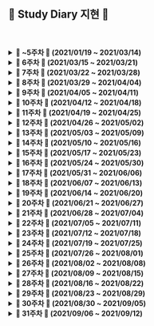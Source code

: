 ##  🍒 Study Diary 지현 🍒



<br />
<br />

<details markdown="1">
<summary><strong> &#127804; ~5주차 &#127804; (2021/01/19 ~ 2021/03/14)</strong></summary>
<br>
<br>



|                                    | 문제                                                         |
| :--------------------------------: | :----------------------------------------------------------- |
| ~ 5주차<br />(21.01.19 ~ 21.03.14) | [BOJ - Basic Problem Solving](https://github.com/wjh51333/Problem-Solving) |

<br>

</details>



<details markdown="1">
<summary><strong> &#127804; 6주차 &#127804; (2021/03/15 ~ 2021/03/21)</strong></summary>
<br>
<br>



|                                  | 문제                                                         |
| :------------------------------: | :----------------------------------------------------------- |
| 6주차<br />(21.03.15 ~ 21.03.21) | 백준 14500 - [테트로미노](https://www.acmicpc.net/problem/14500) <br />백준 10972 - [다음 순열](https://www.acmicpc.net/problem/10972)<br />백준 10973 - [이전 순열](https://www.acmicpc.net/problem/10973)<br />백준 10974 - [모든 순열](https://www.acmicpc.net/problem/10974)<br />백준 14888 - [연산자 끼워넣기](https://www.acmicpc.net/problem/14888)<br />백준 15658 - [연산자 끼워넣기 (2)](https://www.acmicpc.net/problem/15658)<br />백준 11723 - [집합](https://www.acmicpc.net/problem/11723)<br />백준 2309 - [일곱 난쟁이](https://www.acmicpc.net/problem/2309)<br />백준 13023 - [ABCDE](https://www.acmicpc.net/problem/13023)<br />백준 14226 - [이모티콘](https://www.acmicpc.net/problem/14226)<br />백준 13549 - [숨바꼭질 3](https://www.acmicpc.net/problem/13549)<br />백준 2206 - [벽 부수고 이동하기](https://www.acmicpc.net/problem/2206)<br />백준 3055 - [탈출](https://www.acmicpc.net/problem/3055)<br />프로그래머스 SQL [SUM, MAX, MIN](https://programmers.co.kr/learn/courses/30/parts/17043)<br />프로그래머스 SQL [IS NULL](https://programmers.co.kr/learn/courses/30/parts/17045) |

<br>

</details>





<details markdown="1">
<summary><strong> &#127804; 7주차 &#127804; (2021/03/22 ~ 2021/03/28)</strong></summary>
<br>
<br>



|                                  | 문제                                                         |
| :------------------------------: | :----------------------------------------------------------- |
| 7주차<br />(21.03.22 ~ 21.03.28) | 백준 15558 - [점프 게임](https://www.acmicpc.net/problem/15558)<br />백준 12851 - [숨바꼭질 2](https://www.acmicpc.net/problem/12851)<br />백준 13913 - [숨바꼭질 4](https://www.acmicpc.net/problem/13913)<br />백준 6087 - [레이저 통신](https://www.acmicpc.net/problem/6087) |

<br>

</details>





<details markdown="1">
<summary><strong> &#127804; 8주차 &#127804; (2021/03/29 ~ 2021/04/04)</strong></summary>
<br>
<br>



|                                  | 문제                                                         |
| :------------------------------: | :----------------------------------------------------------- |
| 8주차<br />(21.03.29 ~ 21.04.04) | 백준 15988 - [1, 2, 3 더하기 3](https://www.acmicpc.net/problem/15988)<br />백준 16194 - [카드 구매하기 2](https://www.acmicpc.net/problem/16194)<br />백준 15990 - [1, 2, 3 더하기 5](https://www.acmicpc.net/problem/15990)<br />백준 13398 - [연속합 2](https://www.acmicpc.net/problem/13398)<br />백준 14002- [가장 긴 증가하는 부분 수열 4](https://www.acmicpc.net/problem/14002)<br />백준 1495 - [기타리스트](https://www.acmicpc.net/problem/1495)<br />백준 15989 - [1, 2, 3 더하기 4](https://www.acmicpc.net/problem/15989)<br />백준 11048 - [이동하기](https://www.acmicpc.net/problem/11048)<br />백준 14442 - [벽 부수고 이동하기 2](https://www.acmicpc.net/problem/14442)<br />백준 2293 - [동전 1](https://www.acmicpc.net/problem/2293)<br />백준 2294 - [동전 2](https://www.acmicpc.net/problem/2294)<br />백준 14889 - [스타트와 링크](https://www.acmicpc.net/problem/14889)<br />백준 1748 - [수 이어 쓰기 1](https://www.acmicpc.net/problem/1748)<br />백준 9663 - [N-Queen](https://www.acmicpc.net/problem/9663)<br />백준 17478 - [재귀함수가 뭔가요?](https://www.acmicpc.net/problem/17478)<br />백준 6064 - [카잉 달력](https://www.acmicpc.net/problem/6064)<br />백준 12026 - [BOJ 거리](https://www.acmicpc.net/problem/12026)<br />백준 4991 - [로봇 청소기](https://www.acmicpc.net/problem/4991)<br />백준 1339 - [단어 수학](https://www.acmicpc.net/problem/1339)<br />백준 1890 - [점프](https://www.acmicpc.net/problem/1890) |

<br>

</details>





<details markdown="1">
<summary><strong> &#127804; 9주차 &#127804; (2021/04/05 ~ 2021/04/11)</strong></summary>
<br>
<br>



|                                  | 문제                                                         |
| :------------------------------: | :----------------------------------------------------------- |
| 9주차<br />(21.04.05 ~ 21.04.11) | 프로그래머스 [3진법 뒤집기](https://programmers.co.kr/learn/courses/30/lessons/68935)<br />프로그래머스 [두 개 뽑아서 더하기](https://programmers.co.kr/learn/courses/30/lessons/68644)<br />프로그래머스 [삼각 달팽이](https://programmers.co.kr/learn/courses/30/lessons/68645)<br />프로그래머스 [이진 변환 반복하기](https://programmers.co.kr/learn/courses/30/lessons/70129)<br />프로그래머스 [쿼드압축 후 개수 세기](https://programmers.co.kr/learn/courses/30/lessons/68936)<br />백준 16948 - [데스 나이트](https://www.acmicpc.net/problem/16948)<br />백준 15661 - [링크와 스타트](https://www.acmicpc.net/problem/15661)<br />백준 10422 - [괄호](https://www.acmicpc.net/problem/10422)<br />백준 2219 - [숫자판 점프](https://www.acmicpc.net/problem/2219)<br />백준 15486 - [퇴사 2](https://www.acmicpc.net/problem/15486)<br />백준 15686 - [치킨 배달](https://www.acmicpc.net/problem/15686)<br />백준 11058 - [크리보드](https://www.acmicpc.net/problem/11058)<br />백준 4811 - [알약](https://www.acmicpc.net/problem/4811)<br />백준 1149 - [RGB 거리](https://www.acmicpc.net/problem/1149)<br />백준 1309 - [동물원](https://www.acmicpc.net/problem/1309) |

<br>

</details>





<details markdown="1">
<summary><strong> &#127804; 10주차 &#127804; (2021/04/12 ~ 2021/04/18)</strong></summary>
<br>
<br>



|                                   | 문제                                                         |
| :-------------------------------: | :----------------------------------------------------------- |
| 10주차<br />(21.04.12 ~ 21.04.18) | 백준 1325 - [효율적인 해킹](https://www.acmicpc.net/problem/1325)<br />백준 7569 - [토마토](https://www.acmicpc.net/problem/7569)<br />백준 1062 - [가르침](https://www.acmicpc.net/problem/1062)<br />백준 16918 - [봄버맨](https://www.acmicpc.net/problem/16918)<br />백준 15649 - [N과 M (1)](https://www.acmicpc.net/problem/15649)<br />백준 15650 - [N과 M (2)](https://www.acmicpc.net/problem/15650)<br />백준 1918 - [후위 표기식](https://www.acmicpc.net/problem/1918)<br />백준 14916 - [거스름돈](https://www.acmicpc.net/problem/14916)<br />백준 21278 - [호석이 두 마리 치킨](https://www.acmicpc.net/problem/21278)<br />백준 11000 - [강의실 배정](https://www.acmicpc.net/problem/11000)<br />백준 15651 - [N과 M (3)](https://www.acmicpc.net/problem/15651)<br />백준 1753 - [최단경로](https://www.acmicpc.net/problem/1753)<br />백준 15652 - [N과 M (4)](https://www.acmicpc.net/problem/15652)<br />백준 15654 - [N과 M (5)](https://www.acmicpc.net/problem/15654)<br />백준 15655 - [N과 M (6)](https://www.acmicpc.net/problem/15655)<br />백준 15656 - [N과 M (7)](https://www.acmicpc.net/problem/15656)<br />프로그래머스 [같은 숫자는 싫어](https://programmers.co.kr/learn/courses/30/lessons/12906)<br />프로그래머스 [음양 더하기](https://programmers.co.kr/learn/courses/30/lessons/76501)<br />프로그래머스 [프린터](https://programmers.co.kr/learn/courses/30/lessons/42587)<br />프로그래머스 [괄호 회전하기](https://programmers.co.kr/learn/courses/30/lessons/76502)<br />백준 15657 - [N과 M (8)](https://www.acmicpc.net/problem/15657)<br />백준 15663 - [N과 M (9)](https://www.acmicpc.net/problem/15663)<br />백준 15664 - [N과 M (10)](https://www.acmicpc.net/problem/15664)<br />프로그래머스 [모두 0으로 만들기](https://programmers.co.kr/learn/courses/30/lessons/76503#) |

<br>

</details>





<details markdown="1">
<summary><strong> &#127804; 11주차 &#127804; (2021/04/19 ~ 2021/04/25)</strong></summary>
<br>
<br>



|                                   | 문제                                                         |
| :-------------------------------: | :----------------------------------------------------------- |
| 11주차<br />(21.04.19 ~ 21.04.25) | 백준 15665 - [N과 M (11)](https://www.acmicpc.net/problem/15665)<br />백준 15666 - [N과 M (12)](https://www.acmicpc.net/problem/15666)<br />백준 2468 - [안전 영역](https://www.acmicpc.net/problem/2468)<br />백준 1935 - [후위 표기식2](https://www.acmicpc.net/problem/1935)<br />백준 7562 - [나이트의 이동](https://www.acmicpc.net/problem/7562)<br />백준 14426 - [접두사 찾기](https://www.acmicpc.net/problem/14426)<br />백준 14425 - [문자열 집합](https://www.acmicpc.net/problem/14425)<br />백준 16916 - [부분 문자열](https://www.acmicpc.net/problem/16916) |

<br>

</details>





<details markdown="1">
<summary><strong> &#127804; 12주차 &#127804; (2021/04/26 ~ 2021/05/02)</strong></summary>
<br>
<br>



|                                   | 문제                                                         |
| :-------------------------------: | :----------------------------------------------------------- |
| 12주차<br />(21.04.26 ~ 21.05.02) | 백준 11051 - [이항 계수 2](https://www.acmicpc.net/problem/11051)<br />백준 1629 - [곱셈](https://www.acmicpc.net/problem/1629)<br />프로그래머스 [이중우선순위큐](https://programmers.co.kr/learn/courses/30/lessons/42628)<br />프로그래머스 [가장 큰 수](https://programmers.co.kr/learn/courses/30/lessons/42746)<br />백준 2581 - [소수](https://www.acmicpc.net/problem/2581)<br />백준 2606 - [바이러스](https://www.acmicpc.net/problem/2606)<br />백준 1012 - [유기농 배추](https://www.acmicpc.net/problem/1012)<br />백준 1181 - [단어 정렬](https://www.acmicpc.net/problem/1181)<br />백준 1427 - [소트인사이드](https://www.acmicpc.net/problem/1427)<br />백준 10773 - [제로](https://www.acmicpc.net/problem/10773)<br />백준 2960 - [에라토스테네스의 체](https://www.acmicpc.net/problem/2960)<br />백준 1916 - [최소비용 구하기](https://www.acmicpc.net/problem/1916)<br />백준 11779 - [최소비용 구하기 2](https://www.acmicpc.net/problem/11779)<br />백준 16236 - [아기 상어](https://www.acmicpc.net/problem/16236)<br />백준 18352 - [특정 거리의 도시 찾기](https://www.acmicpc.net/problem/18352)<br />백준 12886 - [돌 그룹](https://www.acmicpc.net/problem/12886)<br />백준 12015 - [가장 긴 증가하는 부분 수열 2](https://www.acmicpc.net/problem/12015)<br />백준 12738 - [가장 긴 증가하는 부분 수열 3](https://www.acmicpc.net/problem/12738)<br />Codeforces 1519 [B - The Cake Is a Lie](https://codeforces.com/problemset/problem/1519/B)<br />Codeforces 1519 [A -Red and Blue Beans](https://codeforces.com/problemset/problem/1519/A)<br />Codeforces 1519 [C - Berland Regional](https://codeforces.com/problemset/problem/1519/C)<br />Codeforces 1517 [A - Sum of 2050](https://codeforces.com/problemset/problem/1517/A)<br />백준 10870 - [피보나치 수 5](https://www.acmicpc.net/problem/10870)<br />백준 14003 - [가장 긴 증가하는 부분 수열 5](https://www.acmicpc.net/problem/14003) |

<br>

</details>





<details markdown="1">
<summary><strong> &#127804; 13주차 &#127804; (2021/05/03 ~ 2021/05/09)</strong></summary>
<br>
<br>



|                                   | 문제                                                         |
| :-------------------------------: | :----------------------------------------------------------- |
| 13주차<br />(21.05.03 ~ 21.05.09) | Codeforces 1515 [B - Phoenix and Puzzle](https://codeforces.com/contest/1515/problem/B)<br />Codeforces 1515 [A - Phoenix and Gold](https://codeforces.com/contest/1515/problem/A)<br />백준 10282 - [해킹](https://www.acmicpc.net/problem/10282)<br />백준 1920 - [수 찾기](https://www.acmicpc.net/problem/1920)<br />백준 1237 - [파티](https://www.acmicpc.net/problem/1238)<br />백준 1764 - [듣보잡](https://www.acmicpc.net/problem/1764)<br />백준 11279 - [최대 힙](https://www.acmicpc.net/problem/11279)<br />백준 1927 - [최소 힙](https://www.acmicpc.net/problem/1927)<br />백준 11286 - [절댓값 힙](https://www.acmicpc.net/problem/11286)<br />백준 1189 - [컴백홈](https://www.acmicpc.net/problem/1189)<br />프로그래머스 [주식가격](https://programmers.co.kr/learn/courses/30/lessons/42584)<br />Codeforces 1520 [A - Do Not Be Distracted!](https://codeforces.com/problemset/problem/1520/A)<br />Codeforces 1520 [B - Ordinary Numbers](https://codeforces.com/problemset/problem/1520/B)<br />Codeforces 1520 [C - Not Adjacent Matrix](https://codeforces.com/problemset/problem/1520/C)<br />Codeforces 1520 [D - Same Differences](https://codeforces.com/problemset/problem/1520/D)<br />프로그래머스 [기능개발](https://programmers.co.kr/learn/courses/30/lessons/42586)<br />백준 5635 - [생일](https://www.acmicpc.net/problem/5635)<br />백준 14503 - [로봇 청소기](https://www.acmicpc.net/problem/14503)<br />백준 1026 - [보물](https://www.acmicpc.net/problem/1026)<br />백준 10867 - [중복 빼고 정렬하기](https://www.acmicpc.net/problem/10867)<br />백준 18258 - [큐 2](https://www.acmicpc.net/problem/18258)<br />백준 1966 - [프린터 큐](https://www.acmicpc.net/problem/1966) |

<br>

</details>





<details markdown="1">
<summary><strong> &#127804; 14주차 &#127804; (2021/05/10 ~ 2021/05/16)</strong></summary>
<br>
<br>



|                                   | 문제                                                         |
| :-------------------------------: | :----------------------------------------------------------- |
| 14주차<br />(21.05.10 ~ 21.05.16) | 백준 2075 - [N번째 큰 수](https://www.acmicpc.net/problem/2075)<br />백준 1715 - [카드 정렬하기](https://www.acmicpc.net/problem/1715)<br />프로그래머스 [카펫](https://programmers.co.kr/learn/courses/30/lessons/42842)<br />프로그래머스 [소수 찾기](https://programmers.co.kr/learn/courses/30/lessons/42839)<br />백준 11659 - [구간 합 구하기 4](https://www.acmicpc.net/problem/11659)<br />백준 19644 - [좀비 떼가 기관총 진지에도 오다니](https://www.acmicpc.net/problem/19644)<br />프로그래머스 [가장 먼 노드](https://programmers.co.kr/learn/courses/30/lessons/49189)<br />프로그래머스 [네트워크](https://programmers.co.kr/learn/courses/30/lessons/43162)<br />백준 20055 - [컨베이어 벨트 위의 로봇](https://www.acmicpc.net/problem/20055)<br />백준 20922 - [겹치는 건 싫어](https://www.acmicpc.net/problem/20922)<br />백준 17836 - [공주님을 구해라!](https://www.acmicpc.net/problem/17836)<br />백준 21318 - [피아노 체조](https://www.acmicpc.net/problem/21318)<br />백준 1094 - [막대기](https://www.acmicpc.net/problem/1094)<br />백준 2573 - [빙산](https://www.acmicpc.net/problem/2573) |

<br>

</details>





<details markdown="1">
<summary><strong> &#127804; 15주차 &#127804; (2021/05/17 ~ 2021/05/23)</strong></summary>
<br>
<br>



|                                   | 문제                                                         |
| :-------------------------------: | :----------------------------------------------------------- |
| 15주차<br />(21.05.17 ~ 21.05.23) | 백준 20440 - [🎵니가 싫어 싫어 너무 싫어 싫어 오지 마 내게 찝쩍대지마🎵 - 1](https://www.acmicpc.net/problem/20440)<br />백준 2407 - [조합](https://www.acmicpc.net/problem/2407)<br />백준 1106 - [호텔](https://www.acmicpc.net/problem/1106)<br />백준 2512 - [예산](https://www.acmicpc.net/problem/2512)<br />백준 3187 - [양치기 꿍](https://www.acmicpc.net/problem/3187)https://www.acmicpc.net/problem/2573) |

<br>

</details>





<details markdown="1">
<summary><strong> &#127804; 16주차 &#127804; (2021/05/24 ~ 2021/05/30)</strong></summary>
<br>
<br>



|                                   | 문제                                                         |
| :-------------------------------: | :----------------------------------------------------------- |
| 16주차<br />(21.05.24 ~ 21.05.30) | 백준 1747 - [소수&팰린드롬](https://www.acmicpc.net/problem/1747)<br />백준 10026 - [적록색약](https://www.acmicpc.net/problem/10026)<br />백준 10711 - [모래성](https://www.acmicpc.net/problem/10711)<br />백준 9372 - [상근이의 여행](https://www.acmicpc.net/problem/9372)<br />백준 11403 - [경로 찾기](https://www.acmicpc.net/problem/11403)<br />백준 1937 - [욕심쟁이 판다](https://www.acmicpc.net/problem/1937)<br />백준 16198 - [에너지 모으기](https://www.acmicpc.net/problem/16198)<br />백준 14620 - [꽃길](https://www.acmicpc.net/problem/14620)<br />백준 2163 - [초콜릿 자르기](https://www.acmicpc.net/problem/2163)<br />백준 4179 - [불!](https://www.acmicpc.net/problem/4179)<br />프로그래머스 [오픈채팅방](https://programmers.co.kr/learn/courses/30/lessons/42888)<br />백준 1735 - [분수 합](https://www.acmicpc.net/problem/1735)<br />백준 1205 - [등수 구하기](https://www.acmicpc.net/problem/1205)<br />백준 1700 - [멀티탭 스케줄링](https://www.acmicpc.net/problem/1700)<br />백준 1946 - [신입 사원](https://www.acmicpc.net/problem/1946)<br />백준 3649 - [로봇 프로젝트](https://www.acmicpc.net/problem/3649) |

<br>

</details>





<details markdown="1">
<summary><strong> &#127804; 17주차 &#127804; (2021/05/31 ~ 2021/06/06)</strong></summary>
<br>
<br>



|                                   | 문제                                                         |
| :-------------------------------: | :----------------------------------------------------------- |
| 17주차<br />(21.05.31 ~ 21.06.06) | 백준 1655 - [가운데를 말해요](https://www.acmicpc.net/problem/1655)<br />백준 1449 - [수리공 항승](https://www.acmicpc.net/problem/1449)<br />백준 2346 - [풍선 터뜨리기](https://www.acmicpc.net/problem/2346)<br />백준 1799 - [비숍](https://www.acmicpc.net/problem/1799)<br />백준 2504 - [괄호의 값](https://www.acmicpc.net/problem/2504)<br />백준 1016 - [제곱 ㄴㄴ 수](https://www.acmicpc.net/problem/1016)<br />백준 11401 - [이항 계수 3](https://www.acmicpc.net/problem/11401)<br />백준 5430 - [AC](https://www.acmicpc.net/problem/5430)<br />백준 9881 - [Ski Course Design](https://www.acmicpc.net/problem/9881)<br />백준 2753 - [윤년](https://www.acmicpc.net/problem/2753)<br />백준 14502 - [연구소](https://www.acmicpc.net/problem/14502)<br />백준 5597 - [과제 안 내신 분..?](https://www.acmicpc.net/problem/5597)<br />백준 5347 - [LCM](https://www.acmicpc.net/problem/5347)<br />백준 4134 - [다음 소수](https://www.acmicpc.net/problem/4134)<br />백준 5618 - [공약수](https://www.acmicpc.net/problem/5618)<br />백준 16197 - [두 동전](https://www.acmicpc.net/problem/16197)<br />백준 16933 - [벽 부수고 이동하기 3](https://www.acmicpc.net/problem/16933)<br />백준 17413 - [단어 뒤집기 2](https://www.acmicpc.net/problem/17413)<br />백준 3197 - [백조의 호수](https://www.acmicpc.net/problem/3197)<br />백준 7490 - [0 만들기](https://www.acmicpc.net/problem/7490)<br />백준 2023 - [신기한 소수](https://www.acmicpc.net/problem/2023)<br />백준 4659 - [비밀번호 발음하기](https://www.acmicpc.net/problem/4659)<br />백준 1456 - [거의 소수](https://www.acmicpc.net/problem/1456)<br />백준 20053 - [최소, 최대 2](https://www.acmicpc.net/problem/20053)<br />백준 21756 - [지우개](https://www.acmicpc.net/problem/21756)<br />백준 17087 - [숨바꼭질 6](https://www.acmicpc.net/problem/17087)<br />백준 17103 - [골드바흐 파티션](https://www.acmicpc.net/problem/17103)<br />백준 11060 - [점프 점프](https://www.acmicpc.net/problem/11060)<br />백준 1932 - [정수 삼각형](https://www.acmicpc.net/problem/1932)<br />백준 17212 - [달나라 토끼를 위한 구매대금 지불 도우미](https://www.acmicpc.net/problem/17212)<br />백준 1202 - [보석 도둑](https://www.acmicpc.net/problem/1202)<br />백준 16946 - [벽 부수고 이동하기 4](https://www.acmicpc.net/problem/16946)<br />백준 12852 - [1로 만들기 2](https://www.acmicpc.net/problem/12852)https://www.acmicpc.net/problem/3649) |

<br>

</details>





<details markdown="1">
<summary><strong> &#127804; 18주차 &#127804; (2021/06/07 ~ 2021/06/13)</strong></summary>
<br>
<br>



|                                   | 문제                                                         |
| :-------------------------------: | :----------------------------------------------------------- |
| 18주차<br />(21.06.07 ~ 21.06.13) | 백준 1197 - [최소 스패닝 트리](https://www.acmicpc.net/problem/1197)<br />백준 10942 - [팰린드롬?](https://www.acmicpc.net/problem/10942)<br />백준 11265 - [끝나지 않는 파티](https://www.acmicpc.net/problem/11265)<br />백준 2252 - [줄 세우기](https://www.acmicpc.net/problem/2252)<br />백준 2623 - [음악프로그램](https://www.acmicpc.net/problem/2623)<br />백준 9251 - [LCS](https://www.acmicpc.net/problem/9251)<br />백준 9252 - [LCS 2](https://www.acmicpc.net/problem/9252)<br />백준 1766 - [문제집](https://www.acmicpc.net/problem/1766)<br />백준 2470 - [두 용액](https://www.acmicpc.net/problem/2470)<br />백준 2467 - [용액](https://www.acmicpc.net/problem/2467)<br />백준 1005 - [ACM Craft](https://www.acmicpc.net/problem/1005)<br />백준 2263 - [트리의 순회](https://www.acmicpc.net/problem/2263)<br />백준 1377 - [버블 소트](https://www.acmicpc.net/problem/1377)<br />백준 17219 - [비밀번호 찾기](https://www.acmicpc.net/problem/17219)<br />백준 4779 - [칸토어 집합](https://www.acmicpc.net/problem/4779)<br />백준 1074 - [Z](https://www.acmicpc.net/problem/1074) |

<br>

</details>





<details markdown="1">
<summary><strong> &#127804; 19주차 &#127804; (2021/06/14 ~ 2021/06/20)</strong></summary>
<br>
<br>



|                                   | 문제                                                         |
| :-------------------------------: | :----------------------------------------------------------- |
| 19주차<br />(21.06.14 ~ 21.06.20) | 백준 10871 - [X보다 작은 수](https://www.acmicpc.net/problem/10871)<br />백준 15552 - [빠른 A+B](https://www.acmicpc.net/problem/15552)<br />백준 2108 - [통계학](https://www.acmicpc.net/problem/2108)<br />백준 14890 - [경사로](https://www.acmicpc.net/problem/14890)<br />백준 1248 - [맞춰봐](https://www.acmicpc.net/problem/1248)<br />백준 4948 - [베르트랑 공준](https://www.acmicpc.net/problem/4948)<br />백준 14395 - [4연산](https://www.acmicpc.net/problem/14395)<br />백준 16954 - [움직이는 미로 탈출](https://www.acmicpc.net/problem/16954)<br />백준 2822 - [점수 계산](https://www.acmicpc.net/problem/2822)https://www.acmicpc.net/problem/1074) |

<br>

</details>





<details markdown="1">
<summary><strong> &#127804; 20주차 &#127804; (2021/06/21 ~ 2021/06/27)</strong></summary>
<br>
<br>



|                                   | 문제                                                         |
| :-------------------------------: | :----------------------------------------------------------- |
| 20주차<br />(21.06.21 ~ 21.06.27) | 백준 1414 - [불우이웃돕기](https://www.acmicpc.net/problem/1414)<br />백준 16398 - [행성 연결](https://www.acmicpc.net/problem/16398)<br />프로그래머스 [정수 삼각형](https://programmers.co.kr/learn/courses/30/lessons/43105)<br />프로그래머스 [섬 연결하기](https://programmers.co.kr/learn/courses/30/lessons/42861)<br />백준 11404 - [플로이드](https://www.acmicpc.net/problem/11404)<br />백준 1922 - [네트워크 연결](https://www.acmicpc.net/problem/1922)<br />백준 2665 - [미로만들기](https://www.acmicpc.net/problem/2665)<br />백준 1647 - [도시 분할 계획](https://www.acmicpc.net/problem/1647)<br />백준 2473 - [세 용액](https://www.acmicpc.net/problem/2473)<br />백준 2239 - [스도쿠](https://www.acmicpc.net/problem/2239)<br />백준 9375 - [패션왕 신해빈](https://www.acmicpc.net/problem/9375)<br />백준 2042 - [구간 합 구하기](https://www.acmicpc.net/problem/2042)<br />백준 2357 - [최솟값과 최댓값](https://www.acmicpc.net/problem/2357)<br />백준 11505 - [구간 곱 구하기](https://www.acmicpc.net/problem/11505)<br />백준 2150 - [Strongly Connected Component](https://www.acmicpc.net/problem/2150) |

<br>

</details>





<details markdown="1">
<summary><strong> &#127804; 21주차 &#127804; (2021/06/28 ~ 2021/07/04)</strong></summary>
<br>
<br>



|                                   | 문제                                                         |
| :-------------------------------: | :----------------------------------------------------------- |
| 21주차<br />(21.06.28 ~ 21.07.04) | 백준 17086 - [아기 상어 2](https://www.acmicpc.net/problem/17086)<br />백준 17071 - [숨바꼭질 5](https://www.acmicpc.net/problem/17071)<br />백준 16472 - [고냥이](https://www.acmicpc.net/problem/16472)<br />백준 2961 - [도영이가 만든 맛있는 음식](https://www.acmicpc.net/problem/2961)<br />백준 1620 - [나는야 포켓몬 마스터 이다솜](https://www.acmicpc.net/problem/1620)<br />백준 4949 - [균형잡힌 세상](https://www.acmicpc.net/problem/4949)<br />백준 5397 - [키로거](https://www.acmicpc.net/problem/5397)<br />백준 2941 - [크로아티아 알파벳](https://www.acmicpc.net/problem/2941)<br />백준 1120 - [문자열](https://www.acmicpc.net/problem/1120)<br />백준 9935 - [문자열 폭발](https://www.acmicpc.net/problem/9935)<br />백준 10868 - [최솟값](https://www.acmicpc.net/problem/10868)<br />백준 6497 - [전력난](https://www.acmicpc.net/problem/6497)<br />백준 4358 - [생태학](https://www.acmicpc.net/problem/4358) |

<br>

</details>





<details markdown="1">
<summary><strong> &#127804; 22주차 &#127804; (2021/07/05 ~ 2021/07/11)</strong></summary>
<br>
<br>



|                                   | 문제                                                         |
| :-------------------------------: | :----------------------------------------------------------- |
| 22주차<br />(21.07.05 ~ 21.07.11) | 백준 3425 - [고스택](https://www.acmicpc.net/problem/3425)<br />백준 1713 - [후보 추천하기](https://www.acmicpc.net/problem/1713)<br />백준 11003 - [최솟값 찾기](https://www.acmicpc.net/problem/11003)<br />백준 16202 - [MST 게임](https://www.acmicpc.net/problem/16202)<br />백준 1316 - [그룹 단어 체커](https://www.acmicpc.net/problem/1316)<br />백준 20010 - [악덕 영주 혜유](https://www.acmicpc.net/problem/20010)<br />백준 1874 - [스택 수열](https://www.acmicpc.net/problem/1874)<br />백준 9093 - [단어 뒤집기](https://www.acmicpc.net/problem/9093)<br />백준 2164 - [카드2](https://www.acmicpc.net/problem/2164)<br />백준 2161 - [카드1](https://www.acmicpc.net/problem/2161)<br />백준 11866 - [요세푸스 문제 0](https://www.acmicpc.net/problem/11866)<br />백준 20366 - [같이 눈사람 만들래?](https://www.acmicpc.net/problem/20366) |

<br>

</details>





<details markdown="1">
<summary><strong> &#127804; 23주차 &#127804; (2021/07/12 ~ 2021/07/18)</strong></summary>
<br>
<br>



|                                   | 문제                                                         |
| :-------------------------------: | :----------------------------------------------------------- |
| 23주차<br />(21.07.12 ~ 21.07.18) | 백준 17298 - [오큰수](https://www.acmicpc.net/problem/17298)<br />백준 17299 - [오등큰수](https://www.acmicpc.net/problem/17299)<br />프로그래머스 [표 편집](https://programmers.co.kr/learn/courses/30/lessons/81303)<br />백준 1342 - [행운의 문자열](https://www.acmicpc.net/problem/17299)<br />백준 1516 - [게임 개발](https://www.acmicpc.net/problem/1516)<br />백준 3020 - [개똥벌레](https://www.acmicpc.net/problem/3020)<br />백준 11437 - [LCA](https://www.acmicpc.net/problem/11437)<br />백준 11438 - [LCA 2](https://www.acmicpc.net/problem/11438)<br />백준 17404 - [RGB거리 2](https://www.acmicpc.net/problem/17404) |

<br>

</details>





<details markdown="1">
<summary><strong> &#127804; 24주차 &#127804; (2021/07/19 ~ 2021/07/25)</strong></summary>
<br>
<br>



|                                   | 문제                                                         |
| :-------------------------------: | :----------------------------------------------------------- |
| 24주차<br />(21.07.19 ~ 21.07.25) | 백준 2900 - [프로그램](https://www.acmicpc.net/problem/2900) ([C++ 풀이](./개별문제/Baekjoon/2900_프로그램.cpp))<br />백준 2696 - [중앙값 구하기](https://www.acmicpc.net/problem/2696) ([C++ 풀이](./개별문제/Baekjoon/2696_중앙값%20구하기.cpp))<br />백준 14921 - [용액 합성하기](https://www.acmicpc.net/problem/14921) ([C++ 풀이](./개별문제/Baekjoon/14921_용액%20합성하기.cpp))<br />백준 2557 - [Hello World](https://www.acmicpc.net/problem/2557) ([Kotlin 풀이](./개별문제/Baekjoon/2557_Hello%20World.kt))<br />백준 10718 - [We love kriii](https://www.acmicpc.net/problem/10718) ([Kotlin 풀이](./개별문제/Baekjoon/10718_We%20love%20kriii.kt))<br />백준 10171 - [고양이](https://www.acmicpc.net/problem/10171) ([Kotlin 풀이](./개별문제/Baekjoon/10171_고양이.kt))<br />백준 2588 - [곱셈](https://www.acmicpc.net/problem/2588) ([Kotlin 풀이](./개별문제/Baekjoon/2588_곱셈.kt))<br />백준 1330 - [두 수 비교하기](https://www.acmicpc.net/problem/1330) ([Kotlin 풀이](./개별문제/Baekjoon/1330_두%20수%20비교하기.kt))<br />백준 9498 - [시험 성적](https://www.acmicpc.net/problem/9498) ([Kotlin 풀이](./개별문제/Baekjoon/9498_시험%20성적.kt))<br />백준 14681 - [사분면 고르기](https://www.acmicpc.net/problem/14681) ([Kotlin 풀이](./개별문제/Baekjoon/14681_사분면%20고르기.kt))<br />백준 2884 - [알람 시계](https://www.acmicpc.net/problem/2884) ([Kotlin 풀이](./개별문제/Baekjoon/2884_알람%20시계.kt))<br />백준 10952 - [A+B - 5](https://www.acmicpc.net/problem/10952) ([Kotlin 풀이](./개별문제/Baekjoon/10952_A+B%20-%205.kt))<br />백준 1110 - [더하기 사이클](https://www.acmicpc.net/problem/1110) ([Kotlin 풀이](./개별문제/Baekjoon/1110_더하기%20사이클.kt))<br />백준 2562 - [최댓값](https://www.acmicpc.net/problem/2562) ([Kotlin 풀이](./개별문제/Baekjoon/2562_최댓값.kt))<br />백준 2577 - [숫자의 개수](https://www.acmicpc.net/problem/2577) ([Kotlin 풀이](./개별문제/Baekjoon/2577_숫자의%20개수.kt))<br />백준 2739 - [구구단](https://www.acmicpc.net/problem/2739) ([Kotlin 풀이](./개별문제/Baekjoon/2739_구구단.kt))<br />백준 4673 - [셀프 넘버](https://www.acmicpc.net/problem/4673) ([Kotlin 풀이](./개별문제/Baekjoon/4673_셀프%20넘버.kt))<br />백준 2908 - [상수](https://www.acmicpc.net/problem/2908) ([Kotlin 풀이](./개별문제/Baekjoon/2908_상수.kt))<br />백준 2869 - [달팽이는 올라가고 싶다](https://www.acmicpc.net/problem/2869) ([Kotlin 풀이](./개별문제/Baekjoon/2869_달팽이는%20올라가고%20싶다.kt))<br />백준 9020 - [골드바흐의 추측](https://www.acmicpc.net/problem/9020) ([Kotlin 풀이](./개별문제/Baekjoon/9020_골드바흐의%20추측.kt))<br />백준 10872 - [팩토리얼](https://www.acmicpc.net/problem/10872) ([Kotlin 풀이](./개별문제/Baekjoon/10872_팩토리얼.kt)) |

<br>

</details>





<details markdown="1">
<summary><strong> &#127804; 25주차 &#127804; (2021/07/26 ~ 2021/08/01)</strong></summary>
<br>
<br>



|                                   | 문제                                                         |
| :-------------------------------: | :----------------------------------------------------------- |
| 25주차<br />(21.07.26 ~ 21.08.01) | cSWEA [최빈수 구하기](https://swexpertacademy.com/main/code/problem/problemDetail.do?contestProbId=AV13zo1KAAACFAYh) ([C++ 풀이](./개별문제/SW%20Expert%20Academy/1204_최빈수%20구하기.cpp) / [Java 풀이](./개별문제/SW%20Expert%20Academy/1204_최빈수%20구하기.java))<br />SWEA [View](https://swexpertacademy.com/main/code/problem/problemDetail.do?contestProbId=AV134DPqAA8CFAYh) ([C++ 풀이](./개별문제/SW%20Expert%20Academy/1206_View.cpp) / [Java 풀이](./개별문제/SW%20Expert%20Academy/1206_View.java))<br />SWEA [Flatten](https://swexpertacademy.com/main/code/problem/problemDetail.do?contestProbId=AV139KOaABgCFAYh) ([C++ 풀이](./개별문제/SW%20Expert%20Academy/1208_Flatten.cpp) / [Java 풀이](./개별문제/SW%20Expert%20Academy/1208_Flatten.java))<br />백준 7568 - [덩치](https://www.acmicpc.net/problem/7568) ([Kotlin 풀이](./개별문제/Baekjoon/7568_덩치.kt))<br />백준 18870 - [좌표 압축](https://www.acmicpc.net/problem/18870) ([Kotlin 풀이](./개별문제/Baekjoon/18870_좌표%20압축.kt))<br />백준 2750 - [수 정렬하기](https://www.acmicpc.net/problem/2750) ([Kotlin 풀이](./개별문제/Baekjoon/2750_수%20정렬하기.kt))<br />SWEA [Sum](https://swexpertacademy.com/main/code/problem/problemDetail.do?contestProbId=AV13_BWKACUCFAYh) ([C++ 풀이](./개별문제/SW%20Expert%20Academy/1209_Sum.cpp) / [Java 풀이](./개별문제/SW%20Expert%20Academy/1209_Sum.java))<br />SWEA [Magnetic](https://swexpertacademy.com/main/code/problem/problemDetail.do?contestProbId=AV14hwZqABsCFAYD) ([C++ 풀이](./개별문제/SW%20Expert%20Academy/1220_Magnetic.cpp) / [Java 풀이](./개별문제/SW%20Expert%20Academy/1220_Magnetic.java))<br />SWEA [Ladder1](https://swexpertacademy.com/main/code/problem/problemDetail.do?contestProbId=AV14ABYKADACFAYh) ([C++ 풀이](./개별문제/SW%20Expert%20Academy/1210_Ladder1.cpp) / [Java 풀이](./개별문제/SW%20Expert%20Academy/1210_Ladder1.java))<br />SWEA [String](https://swexpertacademy.com/main/code/problem/problemDetail.do?contestProbId=AV14P0c6AAUCFAYi) ([C++ 풀이](./개별문제/SW%20Expert%20Academy/1213_String.cpp))<br />SWEA [회문1](https://swexpertacademy.com/main/code/problem/problemDetail.do?contestProbId=AV14QpAaAAwCFAYi) ([C++ 풀이](./개별문제/SW%20Expert%20Academy/1215_회문1.cpp))<br />SWEA [회문2](https://swexpertacademy.com/main/code/problem/problemDetail.do?contestProbId=AV14Rq5aABUCFAYi&) ([C++ 풀이](./개별문제/SW%20Expert%20Academy/1216_회문2.cpp))<br />SWEA [거듭 제곱](https://swexpertacademy.com/main/code/problem/problemDetail.do?contestProbId=AV14dUIaAAUCFAYD) ([C++ 풀이](./개별문제/SW%20Expert%20Academy/1217_거듭%20제곱.cpp))<br />SWEA [괄호 짝짓기](https://swexpertacademy.com/main/code/problem/problemDetail.do?contestProbId=AV14eWb6AAkCFAYD) ([C++ 풀이](./개별문제/SW%20Expert%20Academy/1218_괄호%20짝짓기.cpp))<br />SWEA [길찾기](https://swexpertacademy.com/main/code/problem/problemDetail.do?contestProbId=AV14geLqABQCFAYD) ([C++ 풀이](./개별문제/SW%20Expert%20Academy/1219_길찾기.cpp))<br />SWEA [비밀번호](https://swexpertacademy.com/main/code/problem/problemDetail.do?contestProbId=AV14_DEKAJcCFAYD) ([C++ 풀이](./개별문제/SW%20Expert%20Academy/1234_비밀번호.cpp))<br />SWEA [계산기3](https://swexpertacademy.com/main/code/problem/problemDetail.do?contestProbId=AV14tDX6AFgCFAYD) ([C++ 풀이](./개별문제/SW%20Expert%20Academy/1223_계산기3.cpp))<br />SWEA [작업순서](https://swexpertacademy.com/main/code/problem/problemDetail.do?contestProbId=AV18TrIqIwUCFAZN) ([C++ 풀이](./개별문제/SW%20Expert%20Academy/1267_작업순서.cpp))<br />SWEA [암호생성기](https://swexpertacademy.com/main/code/problem/problemDetail.do?contestProbId=AV14uWl6AF0CFAYD) ([C++ 풀이](./개별문제/SW%20Expert%20Academy/1225_암호생성기.cpp))<br />SWEA [미로1](https://swexpertacademy.com/main/code/problem/problemDetail.do?contestProbId=AV14vXUqAGMCFAYD) ([C++ 풀이](./개별문제/SW%20Expert%20Academy/1226_미로1.cpp))<br />SWEA [Contact](https://swexpertacademy.com/main/code/problem/problemDetail.do?contestProbId=AV15B1cKAKwCFAYD&) ([C++ 풀이](./개별문제/SW%20Expert%20Academy/1238_Contact.cpp)) |

<br>

</details>





<details markdown="1">
<summary><strong> &#127804; 26주차 &#127804; (2021/08/02 ~ 2021/08/08)</strong></summary>
<br>
<br>



|                                   | 문제                                                         |
| :-------------------------------: | :----------------------------------------------------------- |
| 26주차<br />(21.08.02 ~ 21.08.08) | SWEA [비밀번호](https://swexpertacademy.com/main/code/problem/problemDetail.do?contestProbId=AV14_DEKAJcCFAYD) ([Java 풀이](./개별문제/SW%20Expert%20Academy/1234_비밀번호.java))<br />SWEA [암호생성기](https://swexpertacademy.com/main/code/problem/problemDetail.do?contestProbId=AV14uWl6AF0CFAYD) ([Java 풀이](./개별문제/SW%20Expert%20Academy/1225_암호생성기.java))<br />SWEA [미로1](https://swexpertacademy.com/main/code/problem/problemDetail.do?contestProbId=AV14vXUqAGMCFAYD) ([Java 풀이](./개별문제/SW%20Expert%20Academy/1226_미로1.java))<br />SWEA [중위순회](https://swexpertacademy.com/main/code/problem/problemDetail.do?contestProbId=AV140YnqAIECFAYD) ([C++ 풀이](./개별문제/SW%20Expert%20Academy/1231_중위순회.cpp) / [Java 풀이](./개별문제/SW%20Expert%20Academy/1231_중위순회.java))<br />SWEA [사칙연산](https://swexpertacademy.com/main/code/problem/problemDetail.do?contestProbId=AV141J8KAIcCFAYD) ([C++ 풀이](./개별문제/SW%20Expert%20Academy/1232_사칙연산.cpp))<br />SWEA [사칙연산 유효성 검사](https://swexpertacademy.com/main/code/problem/problemDetail.do?contestProbId=AV141176AIwCFAYD) ([C++ 풀이](./개별문제/SW%20Expert%20Academy/1233_Ladder1.cpp))<br />SWEA [단순 2진 암호코드](https://swexpertacademy.com/main/code/problem/problemDetail.do?contestProbId=AV15FZuqAL4CFAYD) ([Java 풀이](./개별문제/SW%20Expert%20Academy/1240_단순%202진%20암호코드.java))<br />SWEA [암호코드 스캔](https://swexpertacademy.com/main/code/problem/problemDetail.do?contestProbId=AV15JEKKAM8CFAYD) ([Java 풀이](./개별문제/SW%20Expert%20Academy/1242_암호코드%20스캔.java))<br />SWEA [균형점](https://swexpertacademy.com/main/code/problem/problemDetail.do?contestProbId=AV15MeBKAOgCFAYD) ([Java 풀이](./개별문제/SW%20Expert%20Academy/1245_균형점.java))<br />SWEA [최대 상금](https://swexpertacademy.com/main/code/problem/problemDetail.do?contestProbId=AV15Khn6AN0CFAYD) ([C++ 풀이](./개별문제/SW%20Expert%20Academy/1244_최대%20상금.cpp) / [Java 풀이](./개별문제/SW%20Expert%20Academy/1244_최대%20상금.java))<br />SWEA [정사각형 방](https://swexpertacademy.com/main/code/problem/problemDetail.do?contestProbId=AV5LtJYKDzsDFAXc&) ([C++ 풀이](./개별문제/SW%20Expert%20Academy/1861_정사각형%20방.cpp))<br />SWEA [추억의 2048게임](https://swexpertacademy.com/main/code/problem/problemDetail.do?contestProbId=AWbrg9uabZsDFAWQ) ([C++ 풀이](./개별문제/SW%20Expert%20Academy/6109_추억의%202048게임.cpp))<br />SWEA [등산로 조성](https://swexpertacademy.com/main/code/problem/problemDetail.do?contestProbId=AV5PoOKKAPIDFAUq) ([C++ 풀이](./개별문제/SW%20Expert%20Academy/1949_등산로%20조성.cpp))<br />백준 1275 - [커피숍2](https://www.acmicpc.net/problem/1275) ([C++ 풀이](./개별문제/Baekjoon/1275_커피숍2.cpp)) |

<br>

</details>





<details markdown="1">
<summary><strong> &#127804; 27주차 &#127804; (2021/08/09 ~ 2021/08/15)</strong></summary>
<br>
<br>



|                                   | 문제 |
| :-------------------------------: | :--- |
| 27주차<br />(21.08.09 ~ 21.08.15) | X    |

<br>

</details>





<details markdown="1">
<summary><strong> &#127804; 28주차 &#127804; (2021/08/16 ~ 2021/08/22)</strong></summary>
<br>
<br>



|                                   | 문제                                                         |
| :-------------------------------: | :----------------------------------------------------------- |
| 28주차<br />(21.08.16 ~ 21.08.22) | 백준 14567 - [선수과목 (Prerequisite)](https://www.acmicpc.net/problem/14567) ([C++ 풀이](./개별문제/Baekjoon/14567_선수과목(Prerequisite).cpp)) |

<br>

</details>





<details markdown="1">
<summary><strong> &#127804; 29주차 &#127804; (2021/08/23 ~ 2021/08/29)</strong></summary>
<br>
<br>



|                                   | 문제                                                         |
| :-------------------------------: | :----------------------------------------------------------- |
| 29주차<br />(21.08.23 ~ 21.08.29) | 백준 21317 - [징검다리 건너기](https://www.acmicpc.net/problem/21317) ([C++ 풀이](./개별문제/Baekjoon/21317_징검다리%20건너기.cpp)/[Java 풀이](./개별문제/Baekjoon/21317_징검다리%20건너기.java))<br />백준 19598 - [최소 회의실 개수](https://www.acmicpc.net/problem/19598) ([Java 풀이](./개별문제/Baekjoon/19598_최소%20회의실%20개수.java))<br />백준 2999 - [비밀 이메일](https://www.acmicpc.net/problem/2999) ([Java 풀이](./개별문제/Baekjoon/2999_비밀%20이메일.java))<br />백준 17413 - [단어 뒤집기 2](https://www.acmicpc.net/problem/17413) ([C++ 풀이](./개별문제/Baekjoon/17413_단어%20뒤집기%202.cpp)/[Java 풀이](./개별문제/Baekjoon/17413_단어%20뒤집기%202.java))<br />백준 10817 - [세 수](https://www.acmicpc.net/problem/10817) ([Java 풀이](./개별문제/Baekjoon/10817_세%20수.java))<br />백준 9655 - [돌 게임](https://www.acmicpc.net/problem/9655) ([Java 풀이](./개별문제/Baekjoon/9655_돌%20게임.java))<br />백준 2910 - [빈도 정렬](https://www.acmicpc.net/problem/2910) ([Java 풀이](./개별문제/Baekjoon/2910_빈도%20정렬.java)) |

<br>

</details>





<details markdown="1">
<summary><strong> &#127804; 30주차 &#127804; (2021/08/30 ~ 2021/09/05)</strong></summary>
<br>
<br>



|                                   | 문제                                                         |
| :-------------------------------: | :----------------------------------------------------------- |
| 30주차<br />(21.08.30 ~ 21.09.05) | SWEA [농작물 수확하기](https://swexpertacademy.com/main/code/problem/problemDetail.do?contestProbId=AV7GLXqKAWYDFAXB) ([Java 풀이](./개별문제/SW%20Expert%20Academy/2805_농작물%20수확하기.java))<br />SWEA [숫자를 정렬하자](https://swexpertacademy.com/main/code/problem/problemDetail.do?contestProbId=AV5PrmyKAWEDFAUq) ([Java 풀이](./개별문제/SW%20Expert%20Academy/1966_숫자를%20정렬하자.java))<br />SWEA [파스칼의 삼각형](https://swexpertacademy.com/main/code/problem/problemDetail.do?contestProbId=AV5P0-h6Ak4DFAUq) ([Java 풀이](./개별문제/SW%20Expert%20Academy/2005_파스칼의%20삼각형.java))<br />SWEA [파리 퇴치](https://swexpertacademy.com/main/code/problem/problemDetail.do?contestProbId=AV5PzOCKAigDFAUq) ([Java 풀이](./개별문제/SW%20Expert%20Academy/2001_파리%20퇴치.java))<br />SWEA [날짜 계산기](https://swexpertacademy.com/main/code/problem/problemDetail.do?contestProbId=AV5PnnU6AOsDFAUq) ([Java 풀이](./개별문제/SW%20Expert%20Academy/1948_날짜%20계산기.java))<br />SWEA [공통조상](https://swexpertacademy.com/main/code/problem/problemDetail.do?contestProbId=AV15PTkqAPYCFAYD&categoryId=AV15PTkqAPYCFAYD&categoryType=CODE&problemTitle=1248&orderBy=FIRST_REG_DATETIME&selectCodeLang=ALL&select-1=&pageSize=10&pageIndex=1) ([C++ 풀이](./개별문제/SW%20Expert%20Academy/1248_공통조상.cpp))<br />SWEA [최적 경로](https://swexpertacademy.com/main/code/problem/problemDetail.do?contestProbId=AV15OZ4qAPICFAYD&categoryId=AV15OZ4qAPICFAYD&categoryType=CODE&problemTitle=1247&orderBy=FIRST_REG_DATETIME&selectCodeLang=ALL&select-1=&pageSize=10&pageIndex=1) ([Java 풀이](./개별문제/SW%20Expert%20Academy/1247_최적%20경로.java))<br />SWEA [보급로](https://swexpertacademy.com/main/code/problem/problemDetail.do?contestProbId=AV15QRX6APsCFAYD&categoryId=AV15QRX6APsCFAYD&categoryType=CODE&problemTitle=1249&orderBy=FIRST_REG_DATETIME&selectCodeLang=ALL&select-1=&pageSize=10&pageIndex=1) ([C++ 풀이](./개별문제/SW%20Expert%20Academy/1249_보급로.cpp))<br />SWEA [하나로](https://swexpertacademy.com/main/code/problem/problemDetail.do?contestProbId=AV15StKqAQkCFAYD&categoryId=AV15StKqAQkCFAYD&categoryType=CODE&problemTitle=1251&orderBy=FIRST_REG_DATETIME&selectCodeLang=ALL&select-1=&pageSize=10&pageIndex=1) ([C++ 풀이](./개별문제/SW%20Expert%20Academy/1251_하나로.cpp))<br />SWEA [GNS](https://swexpertacademy.com/main/code/problem/problemDetail.do?contestProbId=AV14jJh6ACYCFAYD&categoryId=AV14jJh6ACYCFAYD&categoryType=CODE&problemTitle=1221&orderBy=FIRST_REG_DATETIME&selectCodeLang=ALL&select-1=&pageSize=10&pageIndex=1) ([C++ 풀이](./개별문제/SW%20Expert%20Academy/1221_GNS.cpp))<br />SWEA [K번째 문자열](https://swexpertacademy.com/main/code/problem/problemDetail.do?contestProbId=AV18KWf6ItECFAZN&categoryId=AV18KWf6ItECFAZN&categoryType=CODE&problemTitle=1257&orderBy=FIRST_REG_DATETIME&selectCodeLang=ALL&select-1=&pageSize=10&pageIndex=1) ([C++ 풀이](./개별문제/SW%20Expert%20Academy/1257_K번째%20문자열.cpp))<br />SWEA [행렬찾기](https://swexpertacademy.com/main/code/problem/problemDetail.do?contestProbId=AV18LoAqItcCFAZN&categoryId=AV18LoAqItcCFAZN&categoryType=CODE&problemTitle=1258&orderBy=FIRST_REG_DATETIME&selectCodeLang=ALL&select-1=&pageSize=10&pageIndex=1) ([C++ 풀이](./개별문제/SW%20Expert%20Academy/1258_행렬찾기.cpp))<br />프로그래머스 [거리두기 확인하기](https://programmers.co.kr/learn/courses/30/lessons/81302) ([C++ 풀이](./개별문제/프로그래머스/거리두기%20확인하기.cpp))<br />백준 1018 - [체스판 다시 칠하기](https://www.acmicpc.net/problem/1018) ([C++ 풀이](./개별문제/Baekjoon/1018_체스판%20다시%20칠하기.cpp))<br />프로그래머스 [신규 아이디 추천](https://programmers.co.kr/learn/courses/30/lessons/72410?language=java) ([Java 풀이](./개별문제/프로그래머스/신규%20아이디%20추천.java))<br />프로그래머스 [숫자 문자열과 영단어](https://programmers.co.kr/learn/courses/30/lessons/81301) ([Java 풀이](./개별문제/프로그래머스/숫자%20문자열과%20영단어.java))<br />SWEA [금속막대](https://swexpertacademy.com/main/code/problem/problemDetail.do?contestProbId=AV18NaZqIt8CFAZN&categoryId=AV18NaZqIt8CFAZN&categoryType=CODE&problemTitle=1259&orderBy=FIRST_REG_DATETIME&selectCodeLang=ALL&select-1=&pageSize=10&pageIndex=1) ([C++ 풀이](./개별문제/SW%20Expert%20Academy/1259_금속막대.cpp))<br />SWEA [화학물질2](https://swexpertacademy.com/main/code/problem/problemDetail.do?contestProbId=AV18OR16IuUCFAZN) ([C++ 풀이](./개별문제/SW%20Expert%20Academy/1260_화학물질2.cpp))<br />프로그래머스 [실패율](https://programmers.co.kr/learn/courses/30/lessons/42889) ([C++ 풀이](./개별문제/프로그래머스/실패율.cpp))<br />프로그래머스 [[1차] 비밀지도](https://programmers.co.kr/learn/courses/30/lessons/17681) ([C++ 풀이](./개별문제/프로그래머스/[1차]%20비밀지도.cpp))<br />프로그래머스 [[1차] 다트 게임](https://programmers.co.kr/learn/courses/30/lessons/17682) ([C++ 풀이](./개별문제/프로그래머스/[1차]%20다트%20게임.cpp))<br />프로그래머스 [오픈채팅방](https://programmers.co.kr/learn/courses/30/lessons/42888) ([C++ 풀이](./개별문제/프로그래머스/오픈채팅방.cpp))<br />프로그래머스 [길 찾기 게임](https://programmers.co.kr/learn/courses/30/lessons/42892) ([C++ 풀이](./개별문제/프로그래머스/길%20찾기%20게임.cpp)) |

<br>

</details>





<details markdown="1">
<summary><strong> &#127804; 31주차 &#127804; (2021/09/06 ~ 2021/09/12)</strong></summary>
<br>
<br>



|                                   | 문제                                                         |
| :-------------------------------: | :----------------------------------------------------------- |
| 31주차<br />(21.09.06 ~ 21.09.12) | SWEA [숫자 만들기](https://swexpertacademy.com/main/code/problem/problemDetail.do?contestProbId=AWIeRZV6kBUDFAVH&categoryId=AWIeRZV6kBUDFAVH&categoryType=CODE&problemTitle=4008&orderBy=FIRST_REG_DATETIME&selectCodeLang=ALL&select-1=&pageSize=10&pageIndex=1) ([C++ 풀이](./개별문제/SW%20Expert%20Academy/4008_숫자%20만들기.cpp))<br />SWEA [수영장](https://swexpertacademy.com/main/code/problem/problemDetail.do?contestProbId=AV5PpFQaAQMDFAUq&categoryId=AV5PpFQaAQMDFAUq&categoryType=CODE&problemTitle=1952&orderBy=FIRST_REG_DATETIME&selectCodeLang=ALL&select-1=&pageSize=10&pageIndex=1) ([C++ 풀이](./개별문제/SW%20Expert%20Academy/1952_수영장.cpp))<br />SWEA [요리사](https://swexpertacademy.com/main/code/problem/problemDetail.do?contestProbId=AWIeUtVakTMDFAVH) ([C++ 풀이](./개별문제/SW%20Expert%20Academy/4012_요리사.cpp))<br />SWEA [창용 마을 무리의 개수](https://swexpertacademy.com/main/code/problem/problemDetail.do?contestProbId=AWngfZVa9XwDFAQU&categoryId=AWngfZVa9XwDFAQU&categoryType=CODE&problemTitle=7465&orderBy=FIRST_REG_DATETIME&selectCodeLang=ALL&select-1=&pageSize=10&pageIndex=1) ([C++ 풀이](./개별문제/SW%20Expert%20Academy/7465_창용%20마을%20무리의%20개수.cpp))<br />SWEA [벌꿀채취](https://swexpertacademy.com/main/code/problem/problemDetail.do?contestProbId=AV5V4A46AdIDFAWu&categoryId=AV5V4A46AdIDFAWu&categoryType=CODE&problemTitle=2115&orderBy=FIRST_REG_DATETIME&selectCodeLang=ALL&select-1=&pageSize=10&pageIndex=1) ([C++ 풀이](./개별문제/SW%20Expert%20Academy/2115_벌꿀채취.cpp))<br />SWEA [탈주범 검거](https://swexpertacademy.com/main/code/problem/problemDetail.do?contestProbId=AV5PpLlKAQ4DFAUq&categoryId=AV5PpLlKAQ4DFAUq&categoryType=CODE&problemTitle=1953&orderBy=FIRST_REG_DATETIME&selectCodeLang=ALL&select-1=&pageSize=10&pageIndex=1) ([C++ 풀이](./개별문제/SW%20Expert%20Academy/1953_탈주범%20검거.cpp))<br /> |

<br>

</details>

